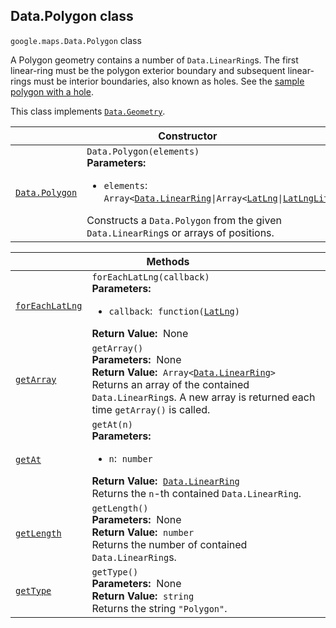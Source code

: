 
<devsite-heading text=" Data.Polygon class" for="Data.Polygon" level="h2" link="" toc="" back-to-top=""><h2 id="Data.Polygon" is-upgraded="">Data.Polygon class </h2></devsite-heading>
<p>
<code translate="no" dir="ltr"><span itemprop="path">google.maps</span>.<span itemprop="name">Data.Polygon</span></code>
class
</p>
<p>A Polygon geometry contains a number of <code translate="no" dir="ltr">Data.LinearRing</code>s. The first linear-ring must be the polygon exterior boundary and subsequent linear-rings must be interior boundaries, also known as holes. See the <a href="/maps/documentation/javascript/examples/layer-data-polygon">sample polygon with a hole</a>.</p>
<p>This class implements
<code translate="no" dir="ltr"><a href="Data.Geometry.md">Data.Geometry</a></code>.
</p>
<div class="devsite-table-wrapper"><table class="constructors responsive" summary="class Data.Polygon - Constructor">
<thead>
<tr><th colspan="2" id="Data.Polygon.constructor">Constructor</th>
</tr></thead>
<tbody>
<tr>
<td><code translate="no" dir="ltr"><a class="secret-link" href="#Data.Polygon.constructor"><span>Data.Polygon</span></a></code></td>
<td><div><code translate="no" dir="ltr">Data.Polygon(elements)</code></div>
<div class="desc"><strong>Parameters:</strong>&nbsp; <ul>
<li><code translate="no" dir="ltr">elements</code>:&nbsp; <code translate="no" dir="ltr">Array&lt;<a href="Data.LinearRing.md">Data.LinearRing</a>|Array&lt;<a href="LatLng.md">LatLng</a>|<a href="LatLngLiteral.md">LatLngLiteral</a>&gt;&gt;</code></li>
</ul></div>
<div class="desc">Constructs a <code translate="no" dir="ltr">Data.Polygon</code> from the given <code translate="no" dir="ltr">Data.LinearRing</code>s or arrays of positions.</div></td>
</tr>
</tbody>
</table></div>
<div class="devsite-table-wrapper"><table class="methods responsive" summary="class Data.Polygon - Methods">
<thead>
<tr><th colspan="2">Methods</th>
</tr></thead>
<tbody>
<tr id="Data.Polygon.forEachLatLng">
<td itemprop="property"><code translate="no" dir="ltr"><a class="secret-link" href="#Data.Polygon.forEachLatLng"><span>forEachLatLng</span></a></code></td>
<td><div><code translate="no" dir="ltr">forEachLatLng(callback)</code></div>
<div class="desc"><strong>Parameters:</strong>&nbsp; <ul>
<li><code translate="no" dir="ltr">callback</code>:&nbsp; <code translate="no" dir="ltr">function(<a href="LatLng.md">LatLng</a>)</code></li>
</ul></div>
<div class="desc"><strong>Return Value:</strong>&nbsp; None</div>
<div class="desc"></div></td>
</tr>
<tr id="Data.Polygon.getArray">
<td itemprop="property"><code translate="no" dir="ltr"><a class="secret-link" href="#Data.Polygon.getArray"><span>getArray</span></a></code></td>
<td><div><code translate="no" dir="ltr">getArray()</code></div>
<div class="desc"><strong>Parameters:</strong>&nbsp; None</div>
<div class="desc"><strong>Return Value:</strong>&nbsp; <code translate="no" dir="ltr">Array&lt;<a href="Data.LinearRing.md">Data.LinearRing</a>&gt;</code></div>
<div class="desc">Returns an array of the contained <code translate="no" dir="ltr">Data.LinearRing</code>s. A new array is returned each time <code translate="no" dir="ltr">getArray()</code> is called.</div></td>
</tr>
<tr id="Data.Polygon.getAt">
<td itemprop="property"><code translate="no" dir="ltr"><a class="secret-link" href="#Data.Polygon.getAt"><span>getAt</span></a></code></td>
<td><div><code translate="no" dir="ltr">getAt(n)</code></div>
<div class="desc"><strong>Parameters:</strong>&nbsp; <ul>
<li><code translate="no" dir="ltr">n</code>:&nbsp; <code translate="no" dir="ltr">number</code></li>
</ul></div>
<div class="desc"><strong>Return Value:</strong>&nbsp; <code translate="no" dir="ltr"><a href="Data.LinearRing.md">Data.LinearRing</a></code></div>
<div class="desc">Returns the <code translate="no" dir="ltr">n</code>-th contained <code translate="no" dir="ltr">Data.LinearRing</code>.</div></td>
</tr>
<tr id="Data.Polygon.getLength">
<td itemprop="property"><code translate="no" dir="ltr"><a class="secret-link" href="#Data.Polygon.getLength"><span>getLength</span></a></code></td>
<td><div><code translate="no" dir="ltr">getLength()</code></div>
<div class="desc"><strong>Parameters:</strong>&nbsp; None</div>
<div class="desc"><strong>Return Value:</strong>&nbsp; <code translate="no" dir="ltr">number</code></div>
<div class="desc">Returns the number of contained <code translate="no" dir="ltr">Data.LinearRing</code>s.</div></td>
</tr>
<tr id="Data.Polygon.getType">
<td itemprop="property"><code translate="no" dir="ltr"><a class="secret-link" href="#Data.Polygon.getType"><span>getType</span></a></code></td>
<td><div><code translate="no" dir="ltr">getType()</code></div>
<div class="desc"><strong>Parameters:</strong>&nbsp; None</div>
<div class="desc"><strong>Return Value:</strong>&nbsp; <code translate="no" dir="ltr">string</code></div>
<div class="desc">Returns the string <code translate="no" dir="ltr">"Polygon"</code>.</div></td>
</tr>
</tbody>
</table></div>
<script src="replace_links.js"></script>
